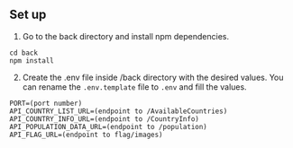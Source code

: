 ## Set up

1. Go to the back directory and install npm dependencies.

```
cd back
npm install
 ```

2. Create the .env file inside /back directory with the desired values. You can rename the `.env.template` file to `.env` and fill the values.

```
PORT=(port number)
API_COUNTRY_LIST_URL=(endpoint to /AvailableCountries)
API_COUNTRY_INFO_URL=(endpoint to /CountryInfo)
API_POPULATION_DATA_URL=(endpoint to /population)
API_FLAG_URL=(endpoint to flag/images)
```